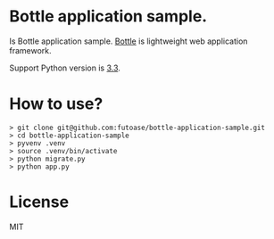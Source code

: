 # Bottle application sample.

Is Bottle application sample.
[Bottle](http://bottlepy.org/) is lightweight web application framework.

Support Python version is [3.3](http://www.python.org/download/releases/3.3.2/).

# How to use?

```
> git clone git@github.com:futoase/bottle-application-sample.git
> cd bottle-application-sample
> pyvenv .venv
> source .venv/bin/activate
> python migrate.py
> python app.py
```

# License

MIT
